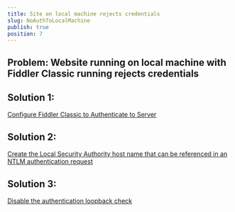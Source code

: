```yaml
---
title: Site on local machine rejects credentials
slug: NoAuthToLocalMachine
publish: true
position: 7
---
```


Problem: Website running on local machine with Fiddler Classic running rejects credentials
----------------------------------------------------------------------------------

Solution 1:
-----------

[Configure Fiddler Classic to Authenticate to Server][1]

Solution 2: 
-----------

[Create the Local Security Authority host name that can be referenced in an NTLM authentication request][2]

Solution 3:
-----------

[Disable the authentication loopback check][2]

[1]: ../Tasks/AuthenticateWithCBT
[2]: http://support.microsoft.com/kb/926642
